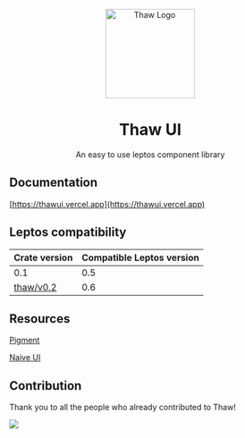 <p align="center" >
    <img src="https://raw.githubusercontent.com/thaw-ui/thaw/main/logo.svg" alt="Thaw Logo" width="160px"/>
</p>
<h1 align="center">Thaw UI</h1>
<p align="center">An easy to use leptos component library</p>

## Documentation

[https://thawui.vercel.app](https://thawui.vercel.app)

## Leptos compatibility

| Crate version                                               | Compatible Leptos version |
| ----------------------------------------------------------- | ------------------------- |
| 0.1                                                         | 0.5                       |
| [thaw/v0.2](https://github.com/thaw-ui/thaw/tree/thaw/v0.2) | 0.6                       |

## Resources

[Pigment](https://github.com/kobaltedev/pigment)

[Naive UI](https://github.com/tusen-ai/naive-ui)

## Contribution

Thank you to all the people who already contributed to Thaw!

<a href="https://github.com/thaw-ui/thaw/graphs/contributors">
  <img src="https://contrib.rocks/image?repo=thaw-ui/thaw" />
</a>
